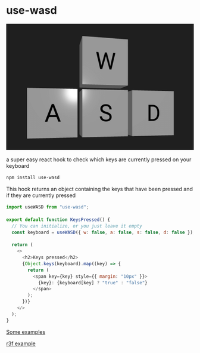 # use-wasd

![use-wasd](./assets/use-wasd.png)

a super easy react hook to check which keys are currently pressed on your keyboard

```bash
npm install use-wasd
```

This hook returns an object containing the keys that have been pressed and if they are currently pressed

```js
import useWASD from "use-wasd";

export default function KeysPressed() {
  // You can initialize, or you just leave it empty
  const keyboard = useWASD({ w: false, a: false, s: false, d: false });

  return (
    <>
      <h2>Keys pressed</h2>
      {Object.keys(keyboard).map((key) => {
        return (
          <span key={key} style={{ margin: "10px" }}>
            {key}: {keyboard[key] ? "true" : "false"}
          </span>
        );
      })}
    </>
  );
}
```

[Some examples](https://codesandbox.io/s/usewasd-hook-jwvks5?file=/src/App.js)

[r3f example](https://codesandbox.io/s/use-wasd-hook-in-r3f-s0pomg?file=/src/App.js)
